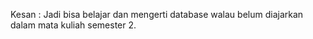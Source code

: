 Kesan :
Jadi bisa belajar dan mengerti database walau belum diajarkan dalam mata kuliah semester 2.
